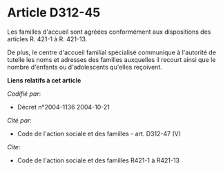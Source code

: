 # Article D312-45

Les familles d'accueil sont agréées conformément aux dispositions des articles R. 421-1 à R. 421-13.

De plus, le centre d'accueil familial spécialisé communique à l'autorité de tutelle les noms et adresses des familles
auxquelles il recourt ainsi que le nombre d'enfants ou d'adolescents qu'elles reçoivent.

**Liens relatifs à cet article**

_Codifié par_:

  - Décret n°2004-1136 2004-10-21

_Cité par_:

  - Code de l'action sociale et des familles - art. D312-47 (V)

_Cite_:

  - Code de l'action sociale et des familles R421-1 à R421-13
